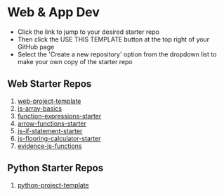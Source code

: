 # Web & App Dev

- Click the link to jump to your desired starter repo
- Then click the USE THIS TEMPLATE button at the top right of your GitHub page 
- Select the 'Create a new repository' option from the dropdown list to make your own copy of the starter repo

## Web Starter Repos

1. [web-project-template](https://github.com/bengal865/web-project-templates)
2. [js-array-basics](https://github.com/bengal865/array-basics)
3. [function-expressions-starter](https://github.com/bengal865/function-expressions-starter)
4. [arrow-functions-starter](https://github.com/bengal865/arrow-functions-starter)
5. [js-if-statement-starter](https://github.com/bengal865/js-if-statement-starter)
6. [js-flooring-calculator-starter](https://github.com/bengal865/flooring-calculator-start)
7. [evidence-js-functions](https://github.com/bengal865/evidence-js-functions-starter)


## Python Starter Repos
1.  [python-project-template](https://github.com/bengal865/python-project-templates)

